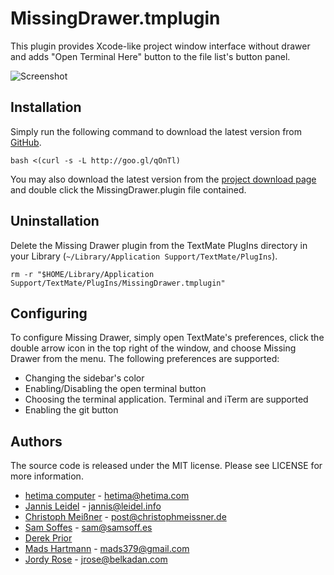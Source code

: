 # MissingDrawer.tmplugin

This plugin provides Xcode-like project window interface without drawer and adds "Open Terminal Here" button to the file list's button panel.

![Screenshot](https://github.com/downloads/jezdez/textmate-missingdrawer/Screen%20shot%202010-08-20.png)

## Installation

Simply run the following command to download the latest version from [GitHub](http://github.com/jezdex/textmate-missingdrawer).

	bash <(curl -s -L http://goo.gl/qOnTl)

You may also download the latest version from the [project download page](http://github.com/jezdez/textmate-missingdrawer/downloads) and double click the MissingDrawer.plugin file contained.

## Uninstallation

Delete the Missing Drawer plugin from the TextMate PlugIns directory in your Library (`~/Library/Application Support/TextMate/PlugIns`).

	rm -r "$HOME/Library/Application Support/TextMate/PlugIns/MissingDrawer.tmplugin"

## Configuring

To configure Missing Drawer, simply open TextMate's preferences, click the double arrow icon in the top right of the window, and choose Missing Drawer from the menu. The following preferences are supported:

* Changing the sidebar's color
* Enabling/Disabling the open terminal button
* Choosing the terminal application. Terminal and iTerm are supported
* Enabling the git button

## Authors

The source code is released under the MIT license. Please see LICENSE for more information.

* [hetima computer](http://hetima.com/) -  hetima@hetima.com
* [Jannis Leidel](http://github.com/jezdez) - jannis@leidel.info
* [Christoph Meißner](http://christophmeissner.wordpress.com) - post@christophmeissner.de
* [Sam Soffes](http://samsoff.es) - sam@samsoff.es
* [Derek Prior](http://prioritized.net)
* [Mads Hartmann](http://sidewayscoding.com) - mads379@gmail.com
* [Jordy Rose](http://belkadan.com) - jrose@belkadan.com